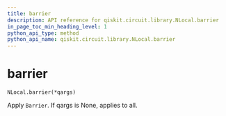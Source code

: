 ```yaml
---
title: barrier
description: API reference for qiskit.circuit.library.NLocal.barrier
in_page_toc_min_heading_level: 1
python_api_type: method
python_api_name: qiskit.circuit.library.NLocal.barrier
---
```


# barrier

<span id="qiskit.circuit.library.NLocal.barrier" />

`NLocal.barrier(*qargs)`

Apply `Barrier`. If qargs is None, applies to all.

